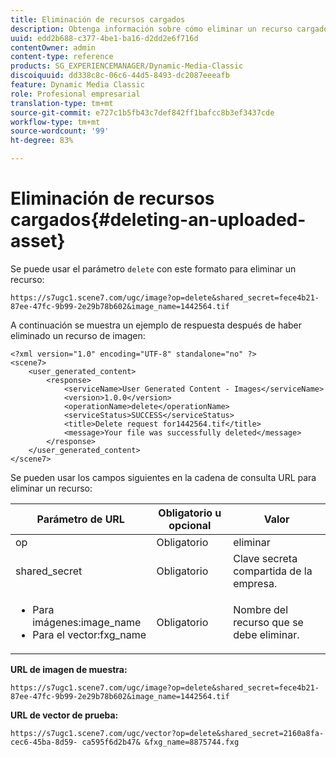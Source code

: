 ```yaml
---
title: Eliminación de recursos cargados
description: Obtenga información sobre cómo eliminar un recurso cargado.
uuid: edd2b688-c377-4be1-ba16-d2dd2e6f716d
contentOwner: admin
content-type: reference
products: SG_EXPERIENCEMANAGER/Dynamic-Media-Classic
discoiquuid: dd338c8c-06c6-44d5-8493-dc2087eeeafb
feature: Dynamic Media Classic
role: Profesional empresarial
translation-type: tm+mt
source-git-commit: e727c1b5fb43c7def842ff1bafcc8b3ef3437cde
workflow-type: tm+mt
source-wordcount: '99'
ht-degree: 83%

---
```



# Eliminación de recursos cargados{#deleting-an-uploaded-asset}

Se puede usar el parámetro `delete` con este formato para eliminar un recurso:

```as3
https://s7ugc1.scene7.com/ugc/image?op=delete&shared_secret=fece4b21-87ee-47fc-9b99-2e29b78b602&image_name=1442564.tif
```

A continuación se muestra un ejemplo de respuesta después de haber eliminado un recurso de imagen:

```as3
<?xml version="1.0" encoding="UTF-8" standalone="no" ?> 
<scene7> 
    <user_generated_content> 
        <response> 
            <serviceName>User Generated Content - Images</serviceName> 
            <version>1.0.0</version> 
            <operationName>delete</operationName> 
            <serviceStatus>SUCCESS</serviceStatus> 
            <title>Delete request for1442564.tif</title> 
            <message>Your file was successfully deleted</message> 
        </response> 
    </user_generated_content> 
</scene7>
```

Se pueden usar los campos siguientes en la cadena de consulta URL para eliminar un recurso:

| Parámetro de URL | Obligatorio u opcional | Valor |
|--- |--- |--- |
| op | Obligatorio | eliminar |
| shared_secret | Obligatorio | Clave secreta compartida de la empresa. |
| <ul><li>Para imágenes:image_name</li><li>Para el vector:fxg_name</li></ul> | Obligatorio | Nombre del recurso que se debe eliminar. |

**URL de imagen de muestra:**

`https://s7ugc1.scene7.com/ugc/image?op=delete&shared_secret=fece4b21-87ee-47fc-9b99-2e29b78b602&image_name=1442564.tif`

**URL de vector de prueba:**

`https://s7ugc1.scene7.com/ugc/vector?op=delete&shared_secret=2160a8fa-cec6-45ba-8d59- ca595f6d2b47& &fxg_name=8875744.fxg`
